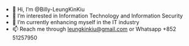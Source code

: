 - 👋 Hi, I’m @Billy-LeungKinKiu
- 👀 I’m interested in Information Technology and Information Security
- 🌱 I’m currently enhancing myself in the IT industry
- 📫 Reach me through leungkinkiu@gmail.com or Whatsapp +852 51257950

<!---
Billy-LeungKinKiu/Billy-LeungKinKiu is a ✨ special ✨ repository because its `README.md` (this file) appears on your GitHub profile.
You can click the Preview link to take a look at your changes.
--->
